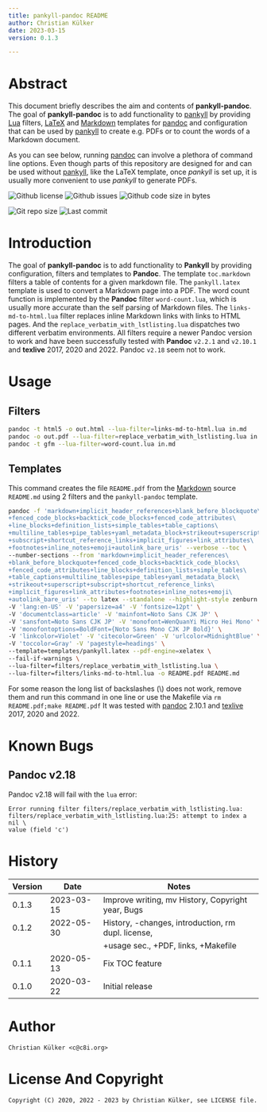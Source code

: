 ```yaml
---
title: pankyll-pandoc README
author: Christian Külker
date: 2023-03-15
version: 0.1.3

---
```


# Abstract

This document briefly describes the aim and contents of **pankyll-pandoc**.
The goal of **pankyll-pandoc** is to add functionality to [pankyll] by
providing [Lua] filters, [LaTeX] and [Markdown] templates for [pandoc] and
configuration that can be used by [pankyll] to create e.g. PDFs or to count the
words of a Markdown document.

As you can see below, running [pandoc] can involve a plethora of command line
options. Even though parts of this repository are designed for and can be used
without [pankyll], like the LaTeX template, once _pankyll_ is set up, it is
usually more convenient to use _pankyll_ to generate PDFs.

![Github license](https://img.shields.io/github/license/ckuelker/pankyll-pandoc.svg)
![Github issues](https://img.shields.io/github/issues/ckuelker/pankyll-pandoc.svg?style=popout-square)
![Github code size in bytes](https://img.shields.io/github/languages/code-size/ckuelker/pankyll-pandoc.svg)

![Git repo size](https://img.shields.io/github/repo-size/ckuelker/pankyll-pandoc.svg)
![Last commit](https://img.shields.io/github/last-commit/ckuelker/pankyll-pandoc.svg)

# Introduction

The goal of **pankyll-pandoc** is to add functionality to **Pankyll** by
providing configuration, filters and templates to **Pandoc**. The template
`toc.markdown` filters a table of contents for a given markdown file. The
`pankyll.latex` template is used to convert a Markdown page into a PDF. The
word count function is implemented by the **Pandoc** filter `word-count.lua`,
which is usually more accurate than the self parsing of Markdown files. The
`links-md-to-html.lua` filter replaces inline Markdown links with links to HTML
pages. And the `replace_verbatim_with_lstlisting.lua` dispatches two different
verbatim environments. All filters require a newer Pandoc version to work and
have been successfully tested with **Pandoc** `v2.2.1` and `v2.10.1` and
**texlive** 2017, 2020 and 2022. Pandoc `v2.18` seem not to work.

# Usage

## Filters

```bash
pandoc -t html5 -o out.html --lua-filter=links-md-to-html.lua in.md
pandoc -o out.pdf --lua-filter=replace_verbatim_with_lstlisting.lua in md
pandoc -t gfm --lua-filter=word-count.lua in.md
```

## Templates

This command creates the file `README.pdf` from the [Markdown] source
`README.md` using 2 filters and the `pankyll-pandoc` template.

```bash
pandoc -f 'markdown+implicit_header_references+blank_before_blockquote\
+fenced_code_blocks+backtick_code_blocks+fenced_code_attributes\
+line_blocks+definition_lists+simple_tables+table_captions\
+multiline_tables+pipe_tables+yaml_metadata_block+strikeout+superscript\
+subscript+shortcut_reference_links+implicit_figures+link_attributes\
+footnotes+inline_notes+emoji+autolink_bare_uris' --verbose --toc \
--number-sections --from 'markdown+implicit_header_references\
+blank_before_blockquote+fenced_code_blocks+backtick_code_blocks\
+fenced_code_attributes+line_blocks+definition_lists+simple_tables\
+table_captions+multiline_tables+pipe_tables+yaml_metadata_block\
+strikeout+superscript+subscript+shortcut_reference_links\
+implicit_figures+link_attributes+footnotes+inline_notes+emoji\
+autolink_bare_uris' --to latex --standalone --highlight-style zenburn \
-V 'lang:en-US' -V 'papersize=a4' -V 'fontsize=12pt' \
-V 'documentclass=article' -V 'mainfont=Noto Sans CJK JP' \
-V 'sansfont=Noto Sans CJK JP' -V 'monofont=WenQuanYi Micro Hei Mono' \
-V 'monofontoptions=BoldFont={Noto Sans Mono CJK JP Bold}' \
-V 'linkcolor=Violet' -V 'citecolor=Green' -V 'urlcolor=MidnightBlue' \
-V 'toccolor=Gray' -V 'pagestyle=headings' \
--template=templates/pankyll.latex --pdf-engine=xelatex \
--fail-if-warnings \
--lua-filter=filters/replace_verbatim_with_lstlisting.lua \
--lua-filter=filters/links-md-to-html.lua -o README.pdf README.md
```

For some reason the long list of backslashes (\\) does not work, remove them
and run this command in one line or use the Makefile via `rm README.pdf;make
README.pdf` It was tested with [pandoc] 2.10.1 and [texlive] 2017, 2020 and
2022.

# Known Bugs

## Pandoc v2.18

Pandoc v2.18 will fail with the `lua` error:

~~~
Error running filter filters/replace_verbatim_with_lstlisting.lua:
filters/replace_verbatim_with_lstlisting.lua:25: attempt to index a nil \
value (field 'c')
~~~


# History

| Version | Date       | Notes                                                |
| ------- | ---------- | ---------------------------------------------------- |
| 0.1.3   | 2023-03-15 | Improve writing, mv History, Copyright year, Bugs    |
| 0.1.2   | 2022-05-30 | History, -changes, introduction, rm dupl. license,   |
|         |            | +usage sec., +PDF, links, +Makefile                  |
| 0.1.1   | 2020-05-13 | Fix TOC feature                                      |
| 0.1.0   | 2020-03-22 | Initial release                                      |

# Author

    Christian Külker <c@c8i.org>

# License And Copyright

    Copyright (C) 2020, 2022 - 2023 by Christian Külker, see LICENSE file.

[pandoc]: https://pandoc.org/
[pankyll]: https://www.pankyll.org/
[Lua]: https://www.lua.org/
[LaTeX]: https://www.latex-project.org/
[Markdown]: https://daringfireball.net/projects/markdown/
[texlive]: https://www.tug.org/texlive/
